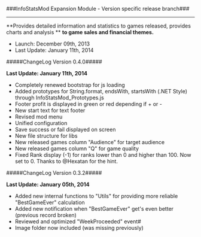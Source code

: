 ###InfoStatsMod Expansion Module - Version specific release branch###
*************************************************************************************************

**Provides detailed information and statistics to games released, provides charts and analysis **
**to game sales and financial themes.**

- Launch: 			December 09th, 2013
- Last Update:  January 11th, 2014

#####ChangeLog Version 0.4.0#####

**Last Update:  January 11th, 2014**

- Completely renewed bootstrap for js loading
- Added prototypes for String.format, endsWith, startsWith (.NET Style) through InfoStatsMod_Prototypes.js
- Footer profit is displayed in green or red depending if + or -
- New start text for text footer
- Revised mod menu
- Unified configuration
- Save success or fail displayed on screen
- New file structure for libs
- New released games column "Audience" for target audience
- New released games column "Q" for game quality
- Fixed Rank display (-1) for ranks lower than 0 and higher than 100. Now set to 0. Thanks to @Hexatan for the hint.

#####ChangeLog Version 0.3.2#####

**Last Update:  January 05th, 2014**

- Added new internal functions to "Utils" for providing more reliable "BestGameEver" calculation
- Added new notification when "BestGameEver" get's even better (previous record broken)
- Reviewed and optimized "WeekProceeded" event#
- Image folder now included (was missing previously)

